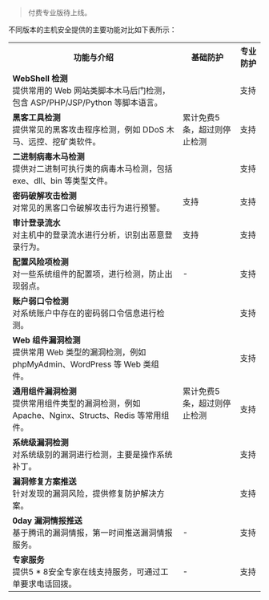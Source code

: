 > 付费专业版待上线。

不同版本的主机安全提供的主要功能对比如下表所示：
<table>
<tr><th> 功能与介绍    </th><th>基础防护</th><th>专业防护</th></tr>
<tr><td><b>WebShell 检测</b></br>提供常用的 Web 网站类脚本木马后门检测，包含 ASP/PHP/JSP/Python 等脚本语言。</td><td rowspan="3"> 累计免费5条，超过则停止检测 </td> <td>支持</td> </tr>
<tr><td><b>黑客工具检测</b></br>提供常见的黑客攻击程序检测，例如 DDoS 木马、远控、挖矿类软件。</td><td>支持</td></tr>
<tr><td><b>二进制病毒木马检测</b></br>提供对二进制可执行类的病毒木马检测，包括 exe、dll、bin 等类型文件。</td><td>支持</td></tr>
<tr><td><b>密码破解攻击检测</b></br>对常见的黑客口令破解攻击行为进行预警。</td><td>支持 </td><td>支持</td></tr>
<tr><td><b>审计登录流水</b></br>对主机中的登录流水进行分析，识别出恶意登录行为。</td><td>支持 </td><td>支持</td></tr>
<tr><td><b>配置风险项检测</b></br>对一些系统组件的配置项，进行检测，防止出现弱点。</td><td>- </td><td>支持</td></tr>
<tr><td><b>账户弱口令检测</b></br>对系统账户中存在的密码弱口令信息进行检测。</td><td rowspan="5"> 累计免费5条，超过则停止检测  </td><td>支持</td></tr>
<tr><td><b>Web 组件漏洞检测</b></br>提供常用 Web 类型的漏洞检测，例如 phpMyAdmin、WordPress 等 Web 类组件。</td><td>支持</td></tr>
<tr><td><b>通用组件漏洞检测</b></br>提供常用组件类型的漏洞检测，例如 Apache、Nginx、Structs、Redis 等常用组件。</td><td>支持</td></tr>
<tr><td><b>系统级漏洞检测</b></br>对系统级别的漏洞进行检测，主要是操作系统补丁。</td><td>支持</td></tr>
<tr><td><b>漏洞修复方案推送</b></br>针对发现的漏洞风险，提供修复防护解决方案。</td><td>支持</td></tr>
<tr><td><b>0day 漏洞情报推送 </b></br>基于腾讯的漏洞情报，第一时间推送漏洞情报服务。</td><td> -</td><td>支持</td></tr>
<tr><td><b>专家服务</b></br>提供5 * 8安全专家在线支持服务，可通过工单要求电话回拨。</td><td> -</td><td>支持</td></tr>
</table>
